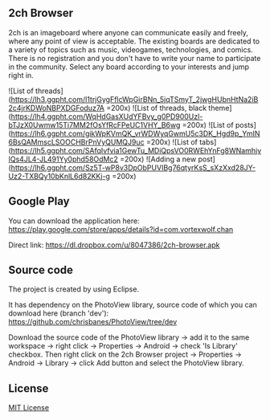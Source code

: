 ## 2ch Browser

2ch is an imageboard where anyone can communicate easily and freely, where any point of view is acceptable. 
The existing boards are dedicated to a variety of topics such as music, videogames, technologies, and comics. 
There is no registration and you don't have to write your name to participate in the community. 
Select any board according to your interests and jump right in.

![List of threads](https://lh3.ggpht.com/l1trjGygFflcWpGirBNn_5jqTSmyT_2jwgHUbnHtNa2iB2c4jrKDWoNBPXDGFoduz7A =200x)
![List of threads, black theme](https://lh4.ggpht.com/WqHdGasXUdYFBvy_g0PD900Uzl-bTJzX0Uwmw15Ti7MM2fOsYfRcFPeUC1VHY_B6wg =200x)
![List of posts](https://lh6.ggpht.com/gikWpKVmQK_vrWDWyqGwmU5c3DK_Hgd9p_YmIN6BsQAMmscLSOOCHBrPnVyQUMQJ9uc =200x)
![List of tabs](https://lh5.ggpht.com/SAfqIvfvia1GewTu_MDiQpsVO0RWEhYnFg8WNamhjvIQs4JL4-JL491Yy0phd58OdMc2 =200x)
![Adding a new post](https://lh6.ggpht.com/Sz5T-wP8v3DpObPUVIBg76qtyrKsS_sXzXxd28JY-Uz2-TXBQy10bKnlL6d82KKj-g =200x)

## Google Play

You can download the application here: 
https://play.google.com/store/apps/details?id=com.vortexwolf.chan  

Direct link: 
https://dl.dropbox.com/u/8047386/2ch-browser.apk

## Source code

The project is created by using Eclipse.

It has dependency on the PhotoView library, source code of which you can download here (branch 'dev'): https://github.com/chrisbanes/PhotoView/tree/dev

Download the source code of the PhotoView library -> add it to the same workspace -> right click -> Properties -> Android -> check 'Is Library' checkbox.
Then right click on the 2ch Browser project -> Properties -> Android -> Library -> click Add button and select the PhotoView library.

## License

[MIT License][license]

[license]: https://github.com/vortexwolf/2ch-Browser/blob/master/MIT-LICENSE.txt


